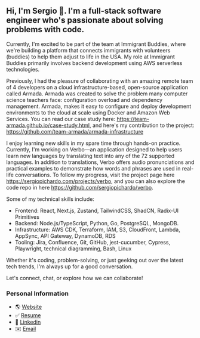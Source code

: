 
## Hi, I'm Sergio 👋. I'm a full-stack software engineer who's passionate about solving problems with code.

Currently, I'm excited to be part of the team at Immigrant Buddies, where we're building a platform that connects immigrants with volunteers (buddies) to help them adjust to life in the USA. My role at Immigrant Buddies primarily involves backend development using AWS serverless technologies.

Previously, I had the pleasure of collaborating with an amazing remote team of 4 developers on a cloud infrastructure-based, open-source application called Armada. Armada was created to solve the problem many computer science teachers face: configuration overload and dependency management. Armada, makes it easy to configure and deploy development environments to the cloud at scale using Docker and Amazon Web Services. You can read our case study here: https://team-armada.github.io/case-study.html, and here's my contribution to the project: https://github.com/team-armada/armada-infrastructure

I enjoy learning new skills in my spare time through hands-on practice. Currently, I'm working on Verbo—an application designed to help users learn new languages by translating text into any of the 72 supported languages. In addition to translations, Verbo offers audio pronunciations and practical examples to demonstrate how words and phrases are used in real-life conversations. To follow my progress, visit the project page here https://sergiopichardo.com/projects/verbo, and you can also explore the code repo in here https://github.com/sergiopichardo/verbo. 

Some of my technical skills include: 
- Frontend: React, Next.js, Zustand, TailwindCSS, ShadCN, Radix-UI Primitives
- Backend: Node.js/TypeScript, Python, Go, PostgreSQL, MongoDB. 
- Infrastructure: AWS CDK, Terraform, IAM, S3, CloudFront, Lambda, AppSync, API Gateway, DynamoDB, RDS
- Tooling: Jira, Confluence, Git, GitHub, jest-cucumber, Cypress, Playwright, technical diagramming, Bash, Linux

Whether it's coding, problem-solving, or just geeking out over the latest tech trends, I'm always up for a good conversation.

Let's connect, chat, or explore how we can collaborate!

### Personal Information
- 🌎 [Website](https://sergiopichardo.com/)
- ✅ [Resume](https://sergiopichardo.com/resume-sergio-pichardo.pdf)
- 👔 [Linkedin](https://www.linkedin.com/in/sergiopichardo/) 
- ✉️ [Email](sergiopichardo@proton.me)
